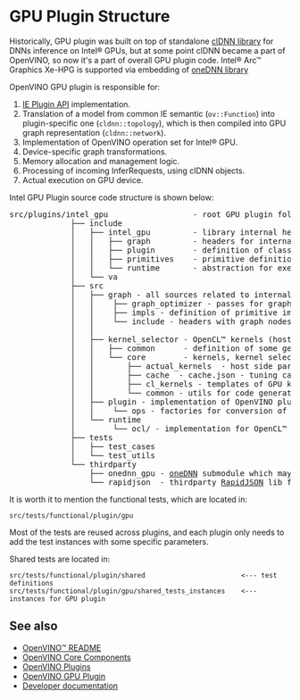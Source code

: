 # GPU Plugin Structure

Historically, GPU plugin was built on top of standalone [clDNN library](https://github.com/intel/clDNN) for DNNs inference on Intel® GPUs,
but at some point clDNN became a part of OpenVINO, so now it's a part of overall GPU plugin code. Intel® Arc™ Graphics Xe-HPG is supported
via embedding of [oneDNN library](https://github.com/oneapi-src/oneDNN) 

OpenVINO GPU plugin is responsible for:
 1. [IE Plugin API](https://docs.openvino.ai/2023.0/openvino_docs_ie_plugin_dg_overview.html) implementation.
 2. Translation of a model from common IE semantic (`ov::Function`) into plugin-specific one (`cldnn::topology`), which is then compiled into
 GPU graph representation (`cldnn::network`).
 3. Implementation of OpenVINO operation set for Intel® GPU.
 4. Device-specific graph transformations.
 5. Memory allocation and management logic.
 6. Processing of incoming InferRequests, using clDNN objects.
 7. Actual execution on GPU device.

Intel GPU Plugin source code structure is shown below:
<pre>
src/plugins/intel_gpu                  - root GPU plugin folder
             ├── include               
             │   ├── intel_gpu         - library internal headers
             │   │   ├── graph         - headers for internal graph representations
             │   │   ├── plugin        - definition of classes required for OpenVINO plugin API implementation
             │   │   ├── primitives    - primitive definitions for all supported operations
             │   │   └── runtime       - abstraction for execution runtime entities (memory, device, engine, etc)
             │   └── va
             ├── src
             │   ├── graph - all sources related to internal graph representation
             │   │    ├── graph_optimizer - passes for graph transformations
             │   │    ├── impls - definition of primitive implementations
             │   │    └── include - headers with graph nodes
             │   │ 
             │   ├── kernel_selector - OpenCL™ kernels (host+device parts) + utils for optimal kernels selection
             │   │   ├── common      - definition of some generic classes/structures used in kernel_selector
             │   │   └── core        - kernels, kernel selectors, and kernel parameters definitions
             │   │       ├── actual_kernels  - host side part of OpenCL™ kernels including applicability checks, performance heuristics and Local/Global work-groups description
             │   │       ├── cache  - cache.json - tuning cache of the kernels which is redistributed with the plugin to improve kernels and kernel parameters selection for better performance
             │   │       ├── cl_kernels - templates of GPU kernels (device part) written on OpenCL™
             │   │       └── common - utils for code generation and kernels selection 
             │   ├── plugin - implementation of OpenVINO plugin API
             │   │    └── ops - factories for conversion of OpenVINO operations to internal primitives
             │   └── runtime
             │        └── ocl/ - implementation for OpenCL™ based runtime
             ├── tests
             │   ├── test_cases
             │   └── test_utils
             └── thirdparty
                 ├── onednn_gpu - <a href="https://github.com/oneapi-src/oneDNN">oneDNN</a> submodule which may be used to accelerate some primitives
                 └── rapidjson  - thirdparty <a href="https://github.com/Tencent/rapidjson">RapidJSON</a> lib for reading json files (cache.json)
</pre>

It is worth it to mention the functional tests, which are located in:
```
src/tests/functional/plugin/gpu
```
Most of the tests are reused across plugins, and each plugin only needs to add the test instances with some specific parameters.

Shared tests are located in:
```
src/tests/functional/plugin/shared                        <--- test definitions
src/tests/functional/plugin/gpu/shared_tests_instances    <--- instances for GPU plugin
```

## See also

 * [OpenVINO™ README](../../../../README.md)
 * [OpenVINO Core Components](../../../README.md)
 * [OpenVINO Plugins](../../README.md)
 * [OpenVINO GPU Plugin](../README.md)
 * [Developer documentation](../../../../docs/dev/index.md)